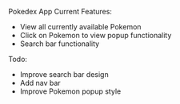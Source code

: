 Pokedex App Current Features:

- View all currently available Pokemon
- Click on Pokemon to view popup functionality
- Search bar functionality

Todo:
- Improve search bar design
- Add nav bar
- Improve Pokemon popup style

